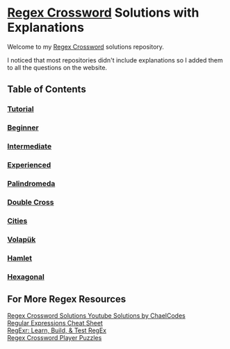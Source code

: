 # [Regex Crossword](https://regexcrossword.com/) Solutions with Explanations 

Welcome to my [Regex Crossword](https://regexcrossword.com/) solutions repository.

I noticed that most repositories didn't include explanations so I added them to all the questions on the website.

## Table of Contents

### [Tutorial](https://github.com/mc811mc/regex-crossword/blob/main/solutions/tutorial.md)
### [Beginner](https://github.com/mc811mc/regex-crossword/blob/main/solutions/beginner.md)
### [Intermediate](https://github.com/mc811mc/regex-crossword/blob/main/solutions/intermediate.md)
### [Experienced](https://github.com/mc811mc/regex-crossword/blob/main/solutions/experienced.md)
### [Palindromeda](https://github.com/mc811mc/regex-crossword/blob/main/solutions/palindromeda.md)
### [Double Cross](https://github.com/mc811mc/regex-crossword/blob/main/solutions/double-cross.md)
### [Cities](https://github.com/mc811mc/regex-crossword/blob/main/solutions/cities.md)
### [Volapük](https://github.com/mc811mc/regex-crossword/blob/main/solutions/volapük.md)
### [Hamlet](https://github.com/mc811mc/regex-crossword/blob/main/solutions/hamlet.md)
### [Hexagonal](https://github.com/mc811mc/regex-crossword/blob/main/solutions/hexagonal.md)

## For More Regex Resources

[Regex Crossword Solutions Youtube Solutions by ChaelCodes](https://www.youtube.com/watch?v=FuwRobXyYlM&list=PLJgbigg8xpeXg70b0FpxPC5gv4zb1PEzY)<br />
[Regular Expressions Cheat Sheet](https://cheatography.com/davechild/cheat-sheets/regular-expressions/)<br />
[RegExr: Learn, Build, & Test RegEx](https://regexr.com/)<br />
[Regex Crossword Player Puzzles](https://regexcrossword.com/playerpuzzles)<br />
